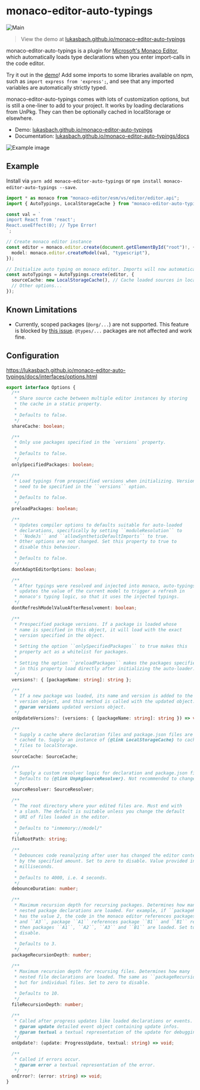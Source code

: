 # monaco-editor-auto-typings

![Main](https://github.com/lukasbach/monaco-editor-auto-typings/workflows/Main/badge.svg)

> View the demo at
> [lukasbach.github.io/monaco-editor-auto-typings](https://lukasbach.github.io/monaco-editor-auto-typings/)

monaco-editor-auto-typings is a plugin for
[Microsoft's Monaco Editor](https://microsoft.github.io/monaco-editor/), which
automatically loads type declarations when you enter import-calls in the code
editor.

Try it out in the
[demo](https://lukasbach.github.io/monaco-editor-auto-typings/)! Add some
imports to some libraries available on npm, such as
`import express from 'express';`, and see that any imported variables are
automatically strictly typed.

monaco-editor-auto-typings comes with lots of customization options, but is
still a one-liner to add to your project. It works by loading declarations from
UnPkg. They can then be optionally cached in localStorage or elsewhere.

- Demo:
  [lukasbach.github.io/monaco-editor-auto-typings](https://lukasbach.github.io/monaco-editor-auto-typings/)
- Documentation:
  [lukasbach.github.io/monaco-editor-auto-typings/docs](https://lukasbach.github.io/monaco-editor-auto-typings/docs/)

![Example image](https://raw.githubusercontent.com/lukasbach/monaco-editor-auto-typings/HEAD/screenshot.png)

## Example

Install via `yarn add monaco-editor-auto-typings` or
`npm install monaco-editor-auto-typings --save`.

```typescript
import * as monaco from "monaco-editor/esm/vs/editor/editor.api";
import { AutoTypings, LocalStorageCache } from "monaco-editor-auto-typings";

const val = `
import React from 'react';
React.useEffect(0); // Type Error!
`;

// Create monaco editor instance
const editor = monaco.editor.create(document.getElementById("root")!, {
  model: monaco.editor.createModel(val, "typescript"),
});

// Initialize auto typing on monaco editor. Imports will now automatically be typed!
const autoTypings = AutoTypings.create(editor, {
  sourceCache: new LocalStorageCache(), // Cache loaded sources in localStorage. May be omitted
  // Other options...
});
```

## Known Limitations

- Currently, scoped packages (`@org/...`) are not supported. This feature is
  blocked by
  [this issue](https://github.com/microsoft/monaco-editor/issues/2295).
  `@types/...` packages are not affected and work fine.

## Configuration

https://lukasbach.github.io/monaco-editor-auto-typings/docs/interfaces/options.html

```typescript
export interface Options {
  /**
   * Share source cache between multiple editor instances by storing
   * the cache in a static property.
   *
   * Defaults to false.
   */
  shareCache: boolean;

  /**
   * Only use packages specified in the `versions` property.
   *
   * Defaults to false.
   */
  onlySpecifiedPackages: boolean;

  /**
   * Load typings from prespecified versions when initializing. Versions
   * need to be specified in the ``versions`` option.
   *
   * Defaults to false.
   */
  preloadPackages: boolean;

  /**
   * Updates compiler options to defaults suitable for auto-loaded
   * declarations, specifically by setting ``moduleResolution`` to
   * ``NodeJs`` and ``allowSyntheticDefaultImports`` to true.
   * Other options are not changed. Set this property to true to
   * disable this behaviour.
   *
   * Defaults to false.
   */
  dontAdaptEditorOptions: boolean;

  /**
   * After typings were resolved and injected into monaco, auto-typings
   * updates the value of the current model to trigger a refresh in
   * monaco's typing logic, so that it uses the injected typings.
   */
  dontRefreshModelValueAfterResolvement: boolean;

  /**
   * Prespecified package versions. If a package is loaded whose
   * name is specified in this object, it will load with the exact
   * version specified in the object.
   *
   * Setting the option ``onlySpecifiedPackages`` to true makes this
   * property act as a whitelist for packages.
   *
   * Setting the option ``preloadPackages`` makes the packages specified
   * in this property load directly after initializing the auto-loader.
   */
  versions?: { [packageName: string]: string };

  /**
   * If a new package was loaded, its name and version is added to the
   * version object, and this method is called with the updated object.
   * @param versions updated versions object.
   */
  onUpdateVersions?: (versions: { [packageName: string]: string }) => void;

  /**
   * Supply a cache where declaration files and package.json files are
   * cached to. Supply an instance of {@link LocalStorageCache} to cache
   * files to localStorage.
   */
  sourceCache: SourceCache;

  /**
   * Supply a custom resolver logic for declaration and package.json files.
   * Defaults to {@link UnpkgSourceResolver}. Not recommended to change.
   */
  sourceResolver: SourceResolver;

  /**
   * The root directory where your edited files are. Must end with
   * a slash. The default is suitable unless you change the default
   * URI of files loaded in the editor.
   *
   * Defaults to "inmemory://model/"
   */
  fileRootPath: string;

  /**
   * Debounces code reanalyzing after user has changed the editor contents
   * by the specified amount. Set to zero to disable. Value provided in
   * milliseconds.
   *
   * Defaults to 4000, i.e. 4 seconds.
   */
  debounceDuration: number;

  /**
   * Maximum recursion depth for recursing packages. Determines how many
   * nested package declarations are loaded. For example, if ``packageRecursionDepth``
   * has the value 2, the code in the monaco editor references packages ``A1``, ``A2``
   * and ``A3``, package ``A1`` references package ``B1`` and ``B1`` references ``C1``,
   * then packages ``A1``, ``A2``, ``A3`` and ``B1`` are loaded. Set to zero to
   * disable.
   *
   * Defaults to 3.
   */
  packageRecursionDepth: number;

  /**
   * Maximum recursion depth for recursing files. Determines how many
   * nested file declarations are loaded. The same as ``packageRecursionDepth``,
   * but for individual files. Set to zero to disable.
   *
   * Defaults to 10.
   */
  fileRecursionDepth: number;

  /**
   * Called after progress updates like loaded declarations or events.
   * @param update detailed event object containing update infos.
   * @param textual a textual representation of the update for debugging.
   */
  onUpdate?: (update: ProgressUpdate, textual: string) => void;

  /**
   * Called if errors occur.
   * @param error a textual representation of the error.
   */
  onError?: (error: string) => void;
}
```
